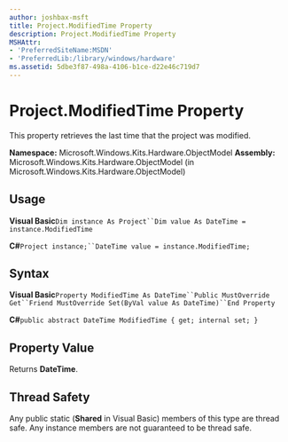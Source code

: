 ```yaml
---
author: joshbax-msft
title: Project.ModifiedTime Property
description: Project.ModifiedTime Property
MSHAttr:
- 'PreferredSiteName:MSDN'
- 'PreferredLib:/library/windows/hardware'
ms.assetid: 5dbe3f87-498a-4106-b1ce-d22e46c719d7
---
```


# Project.ModifiedTime Property


This property retrieves the last time that the project was modified.

**Namespace:** Microsoft.Windows.Kits.Hardware.ObjectModel **Assembly:** Microsoft.Windows.Kits.Hardware.ObjectModel (in Microsoft.Windows.Kits.Hardware.ObjectModel)

## Usage


**Visual Basic**`Dim instance As Project``Dim value As DateTime = instance.ModifiedTime`

**C#**`Project instance;``DateTime value = instance.ModifiedTime;`

## Syntax


**Visual Basic**`Property ModifiedTime As DateTime``Public MustOverride Get``Friend MustOverride Set(ByVal value As DateTime)``End Property`

**C#**`public abstract DateTime ModifiedTime { get; internal set; }`

## Property Value


Returns **DateTime**.

## Thread Safety


Any public static (**Shared** in Visual Basic) members of this type are thread safe. Any instance members are not guaranteed to be thread safe.

 

 






